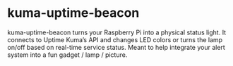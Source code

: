 # kuma-uptime-beacon
kuma-uptime-beacon turns your Raspberry Pi into a physical status light. It connects to Uptime Kuma’s API and changes LED colors or turns the lamp on/off based on real-time service status. Meant to help integrate your alert system into a fun gadget / lamp / picture.
